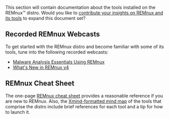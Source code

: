 This section will contain documentation about the tools installed on the REMnux&trade; distro. Would you like to [contribute your insights on REMnux and its tools](../expand/contribute.md) to expand this document set?

## Recorded REMnux Webcasts

To get started with the REMnux distro and become familiar with some of its tools, tune into the following recorded webcasts:

- [Malware Analysis Essentials Using REMnux](https://www.sans.org/webcasts/malware-analysis-essentials-remnux-w-lenny-zeltser-98045)
- [What's New in REMnux v4](https://www.youtube.com/watch?v=4LzCr9qf5_Q)

## REMnux Cheat Sheet

The one-page [REMnux cheat sheet](http://zeltser.com/remnux/remnux-malware-analysis-tips.html) provides a reasonable reference if you are new to REMnux. Also, the [Xmind-formatted mind map](http://zeltser.com/remnux/remnux-v5-tools.xmind) of the tools that comprise the distro include brief references for each tool and a tip for how to launch it.
